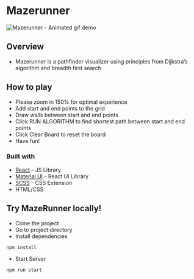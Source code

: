 # Mazerunner
![Mazerunner - Animated gif demo](demo.gif)

## Overview
- Mazerunner is a pathfinder visualizer using principles from Dijkstra’s algorithm and breadth first search

## How to play
- Please zoom in 150% for optimal experience
- Add start and end points to the grid
- Draw walls between start and end points
- Click RUN ALGORITHM to find shortest path between start and end points
- Click Clear Board to reset the board
- Have fun!

### Built with
- [React](https://reactjs.org/) - JS Library
- [Material UI](https://mui.com/) - React UI Library
- [SCSS](https://sass-lang.com/) - CSS Extension
- HTML/CSS

## Try MazeRunner locally!
- Clone the project
- Go to project directory
- Install dependencies
```
npm install
```
- Start Server
```
npm run start
```